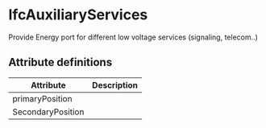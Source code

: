 IfcAuxiliaryServices
====================
Provide Energy port for different low voltage services (signaling, telecom..)


Attribute definitions
---------------------
| Attribute         | Description   |
|-------------------|---------------|
| primaryPosition   |               |
| SecondaryPosition |               |

